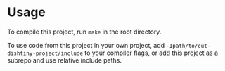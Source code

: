 # Usage

To compile this project, run `make` in the root directory.

To use code from this project in your own project, add `-Ipath/to/cut-dishtiny-project/include`
to your compiler flags, or add this project as a subrepo and use relative include paths.
